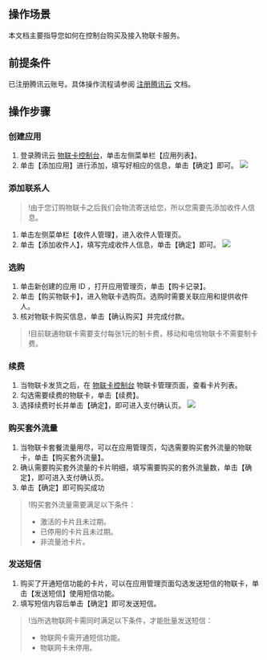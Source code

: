 
## 操作场景
本文档主要指导您如何在控制台购买及接入物联卡服务。

## 前提条件
已注册腾讯云账号。具体操作流程请参阅 [注册腾讯云](https://cloud.tencent.com/document/product/378/17985) 文档。


## 操作步骤
### 创建应用
1. 登录腾讯云 [物联卡控制台](https://console.cloud.tencent.com/iotlink)，单击左侧菜单栏【应用列表】。
2. 单击【添加应用】进行添加，填写好相应的信息，单击【确定】即可。
![](https://main.qcloudimg.com/raw/d18fbe73791fc3d0e2a1d13f8d5ccb29.png)

### 添加联系人
>!由于您订购物联卡之后我们会物流寄送给您，所以您需要先添加收件人信息。

1. 单击左侧菜单栏【收件人管理】，进入收件人管理页。
2. 单击【添加收件人】，填写完成收件人信息，单击【确定】即可。
![](https://main.qcloudimg.com/raw/951cbdd0fcaa2063524569cc6d1b14af.png)

### 选购
1. 单击新创建的应用 ID ，打开应用管理页，单击【购卡记录】。
2. 单击【购买物联卡】，进入物联卡选购页。选购时需要关联应用和提供收件人。
3. 核对物联卡购买信息，单击【确认购买】并完成付款。


>!目前联通物联卡需要支付每张1元的制卡费，移动和电信物联卡不需要制卡费。

### 续费
1. 当物联卡发货之后，在 [物联卡控制台](https://console.cloud.tencent.com/iotlink) 物联卡管理页面，查看卡片列表。
2. 勾选需要续费的物联卡，单击【续费】。
3. 选择续费时长并单击【确定】，即可进入支付确认页。 
![](https://main.qcloudimg.com/raw/4ef7d3bfec6b677af84d3fe9361b8e7e.jpg)

### 购买套外流量

1. 当物联卡套餐流量用尽，可以在应用管理页，勾选需要购买套外流量的物联卡，单击【购买套外流量】。
2. 确认需要购买套外流量的卡片明细，填写需要购买的套外流量数，单击【确定】，即可进入支付确认页。
3. 单击【确定】即可购买成功
>!购买套外流量需要满足以下条件：
>- 激活的卡片且未过期。
>- 已停用的卡片且未过期。
>- 非流量池卡片。
>

### 发送短信

1.	购买了开通短信功能的卡片，可以在应用管理页面勾选发送短信的物联卡，单击【发送短信】使用短信功能。 
2.	填写短信内容后单击【确定】即可发送短信。
 
>!当所选物联网卡需同时满足以下条件，才能批量发送短信：
>- 物联网卡需开通短信功能。
>- 物联网卡未停用。






















